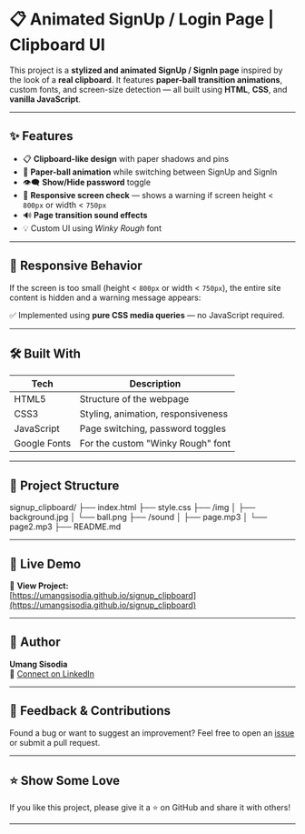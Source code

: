# 📋 Animated SignUp / Login Page | Clipboard UI

This project is a **stylized and animated SignUp / SignIn page** inspired by the look of a **real clipboard**. It features **paper-ball transition animations**, custom fonts, and screen-size detection — all built using **HTML**, **CSS**, and **vanilla JavaScript**.

---

## ✨ Features

- 📋 **Clipboard-like design** with paper shadows and pins
- 🧻 **Paper-ball animation** while switching between SignUp and SignIn
- 👁️‍🗨️ **Show/Hide password** toggle
- 📱 **Responsive screen check** — shows a warning if screen height < `800px` or width < `750px`
- 🔊 **Page transition sound effects**
- 💡 Custom UI using *Winky Rough* font

---

## 📐 Responsive Behavior

If the screen is too small (height < `800px` or width < `750px`), the entire site content is hidden and a warning message appears:


✅ Implemented using **pure CSS media queries** — no JavaScript required.

---


## 🛠️ Built With

| Tech         | Description                      |
|--------------|----------------------------------|
| HTML5        | Structure of the webpage         |
| CSS3         | Styling, animation, responsiveness |
| JavaScript   | Page switching, password toggles |
| Google Fonts | For the custom "Winky Rough" font |

---

## 📁 Project Structure
signup_clipboard/
├── index.html
├── style.css
├── /img
│ ├── background.jpg
│ └── ball.png
├── /sound
│ ├── page.mp3
│ └── page2.mp3
├── README.md

---

## 🚀 Live Demo

🔗 **View Project:**  
[https://umangsisodia.github.io/signup_clipboard](https://umangsisodia.github.io/signup_clipboard)

---

## 🧠 Author

**Umang Sisodia**  
🔗 [Connect on LinkedIn](https://www.linkedin.com/in/umang-sisodia-60a487366/)

---

## 🙌 Feedback & Contributions

Found a bug or want to suggest an improvement? Feel free to open an [issue](https://github.com/umangsisodia/signup_clipboard/issues) or submit a pull request.

---

## ⭐ Show Some Love

If you like this project, please give it a ⭐ on GitHub and share it with others!

---